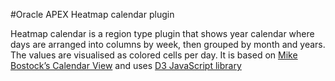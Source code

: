 #Oracle APEX Heatmap calendar plugin

Heatmap calendar is a region type plugin that shows year calendar where days are arranged into columns by week, then grouped by month and years. The values are visualised as colored cells per day. 
It is based on [Mike Bostock’s Calendar View](https://bl.ocks.org/mbostock/4063318) and uses [D3 JavaScript library](https://github.com/d3/d3)

